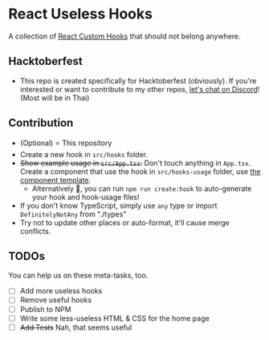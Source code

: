 # React Useless Hooks

A collection of [React Custom Hooks](https://reactjs.org/docs/hooks-custom.html) that should not belong anywhere.

## Hacktoberfest

- This repo is created specifically for Hacktoberfest (obviously). If you're interested or want to contribute to my other repos, [let's chat on Discord](https://discord.gg/BWAWegK2pS)! (Most will be in Thai)

## Contribution

- (Optional) ⭐️ This repository
- Create a new hook in `src/hooks` folder.
- ~~Show example usage in `src/App.tsx`.~~ Don't touch anything in `App.tsx`. Create a component that use the hook in `src/hooks-usage` folder, use [the component template](./src/hooks-usage/_TEMPLATE.tsx).
  - Alternatively 🎉, you can run `npm run create:hook` to auto-generate your hook and hook-usage files!
- If you don't know TypeScript, simply use `any` type or import `DefinitelyNotAny` from "./types"
- Try not to update other places or auto-format, it'll cause merge conflicts.

## TODOs

You can help us on these meta-tasks, too.

- [ ] Add more useless hooks
- [ ] Remove useful hooks
- [ ] Publish to NPM
- [ ] Write some less-useless HTML & CSS for the home page
- [ ] ~~Add Tests~~ Nah, that seems useful
